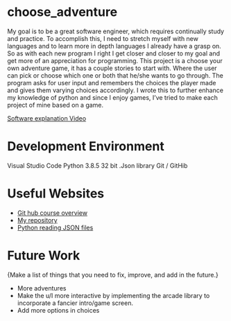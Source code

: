 # choose_adventure
My goal is to be a great software engineer, which requires continually study and practice. To accomplish this, I need to stretch myself with new languages and to learn more in depth languages I already have a grasp on. So as with each new program I right I get closer and closer to my goal and get more of an appreciation for programming. This project is a choose your own adventure game, it has a couple stories to start with. Where the user can pick or choose which one or both that he/she wants to go through. The program asks for user input and remembers the choices the player made and gives them varying choices accordingly. I wrote this to further enhance my knowledge of python and since I enjoy games, I’ve tried to make each project of mine based on a game.


[Software explanation Video](https://youtu.be/R94chc3H7mY)


# Development Environment
Visual Studio Code
Python 3.8.5 32 bit
.Json library
Git / GitHib

# Useful Websites

* [Git hub course overview](https://byui-cse.github.io/cse310-course/lesson01/01-prove.html)
* [My repository](https://github.com/ghostrider86/para_hangman)
* [Python reading JSON files](https://www.programiz.com/python-programming/json)


# Future Work

{Make a list of things that you need to fix, improve, and add in the future.}
* More adventures
* Make the u/I more interactive by implementing the arcade library to incorporate a fancier intro/game screen.
* Add more options in choices
